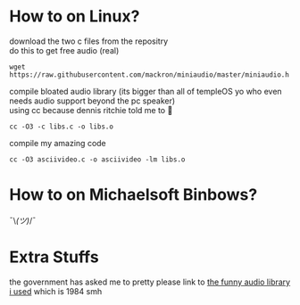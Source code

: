 # How to on Linux?
download the two c files from the repositry <br/>
do this to get free audio (real)
```
wget https://raw.githubusercontent.com/mackron/miniaudio/master/miniaudio.h
```
compile bloated audio library (its bigger than all of templeOS yo who even needs audio support beyond the pc speaker) <br/>
using cc because dennis ritchie told me to 🙏
```
cc -O3 -c libs.c -o libs.o
```
compile my amazing code
```
cc -O3 asciivideo.c -o asciivideo -lm libs.o
```
# How to on Michaelsoft Binbows?
¯&#92;_(ツ)_/¯
# Extra Stuffs
the government has asked me to pretty please link to [the funny audio library i used](https://github.com/mackron/miniaudio) which is 1984 smh
